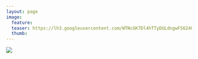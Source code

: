 ```yaml
---
layout: page
image:
  feature:
  teaser: https://lh3.googleusercontent.com/WTNcGK7Dl4hTTyDULdngwFS624GtEY14IoYFC1cLkXk=w133-h184-no
  thumb:
---
```


![](https://lh3.googleusercontent.com/a_VoJ-8fhZrw-Nw6n15eqNZksKZHZ_IlFj-Tkk2R_BQ=w800)
